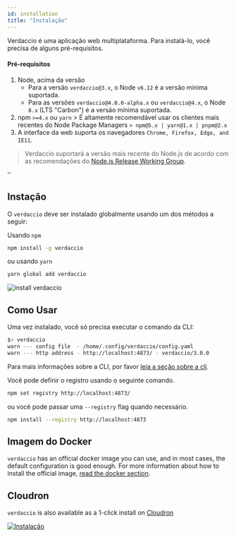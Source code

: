 ```yaml
---
id: installation
title: "Instalação"
---
```


Verdaccio é uma aplicação web multiplataforma. Para instalá-lo, você precisa de alguns pré-requisitos.

#### Pré-requisitos

1. Node, acima da versão 
    - Para a versão `verdaccio@3.x`, o Node `v6.12` é a versão mínima suportada.
    - Para as versões `verdaccio@4.0.0-alpha.x` ou `verdaccio@4.x`, o Node `8.x` (LTS "Carbon") é a versão mínima suportada.
2. npm `>=4.x` ou `yarn` > É altamente recomendável usar os clientes mais recentes do Node Package Managers `> npm@5.x | yarn@1.x | pnpm@2.x`
3. A interface da web suporta os navegadores `Chrome, Firefox, Edge, and IE11`.

> Verdaccio suportará a versão mais recente do Node.js de acordo com as recomendações do [Node.js Release Working Group](https://github.com/nodejs/Release).

<div id="codefund">''</div>

## Instação

O `verdaccio` deve ser instalado globalmente usando um dos métodos a seguir:

Usando `npm`

```bash
npm install -g verdaccio
```

ou usando `yarn`

```bash
yarn global add verdaccio
```

![install verdaccio](assets/install_verdaccio.gif)

## Como Usar

Uma vez instalado, você só precisa executar o comando da CLI:

```bash
$> verdaccio
warn --- config file  - /home/.config/verdaccio/config.yaml
warn --- http address - http://localhost:4873/ - verdaccio/3.0.0
```

Para mais informações sobre a CLI, por favor [leia a seção sobre a cli](cli.md).

Você pode definir o registro usando o seguinte comando.

```bash
npm set registry http://localhost:4873/
```

ou você pode passar uma `--registry` flag quando necessário.

```bash
npm install --registry http://localhost:4873
```

## Imagem do Docker

`verdaccio` has an official docker image you can use, and in most cases, the default configuration is good enough. For more information about how to install the official image, [read the docker section](docker.md).

## Cloudron

`verdaccio` is also available as a 1-click install on [Cloudron](https://cloudron.io)

[![Instalação](https://cloudron.io/img/button.svg)](https://cloudron.io/button.html?app=org.eggertsson.verdaccio)